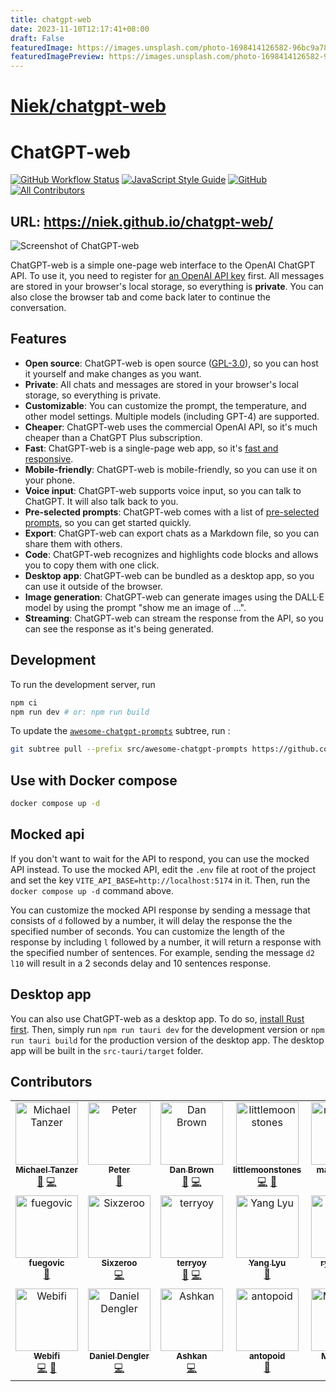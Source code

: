 ```yaml
---
title: chatgpt-web
date: 2023-11-10T12:17:41+08:00
draft: False
featuredImage: https://images.unsplash.com/photo-1698414126582-96bc9a781e87?ixid=M3w0NjAwMjJ8MHwxfHJhbmRvbXx8fHx8fHx8fDE2OTk1ODk3MDd8&ixlib=rb-4.0.3
featuredImagePreview: https://images.unsplash.com/photo-1698414126582-96bc9a781e87?ixid=M3w0NjAwMjJ8MHwxfHJhbmRvbXx8fHx8fHx8fDE2OTk1ODk3MDd8&ixlib=rb-4.0.3
---
```


# [Niek/chatgpt-web](https://github.com/Niek/chatgpt-web)

# ChatGPT-web
[![GitHub Workflow Status](https://img.shields.io/github/actions/workflow/status/Niek/chatgpt-web/pages.yml?style=flat-square)](https://github.com/Niek/chatgpt-web/actions/workflows/pages.yml)
[![JavaScript Style Guide](https://img.shields.io/badge/code_style-standard-brightgreen.svg?style=flat-square)](https://standardjs.com)
[![GitHub](https://img.shields.io/github/license/Niek/chatgpt-web)](/LICENSE)
[![All Contributors](https://img.shields.io/github/all-contributors/Niek/chatgpt-web?color=ee8449&style=flat-square)](#contributors)

## **URL**: https://niek.github.io/chatgpt-web/

![Screenshot of ChatGPT-web](.github/screenshot.png)


ChatGPT-web is a simple one-page web interface to the OpenAI ChatGPT API. To use it, you need to register for [an OpenAI API key](https://platform.openai.com/account/api-keys) first. All messages are stored in your browser's local storage, so everything is **private**. You can also close the browser tab and come back later to continue the conversation.

## Features
* **Open source**: ChatGPT-web is open source ([GPL-3.0](/LICENSE)), so you can host it yourself and make changes as you want.
* **Private**: All chats and messages are stored in your browser's local storage, so everything is private.
* **Customizable**: You can customize the prompt, the temperature, and other model settings. Multiple models (including GPT-4) are supported.
* **Cheaper**: ChatGPT-web uses the commercial OpenAI API, so it's much cheaper than a ChatGPT Plus subscription.
* **Fast**: ChatGPT-web is a single-page web app, so it's [fast and responsive](https://pagespeed.web.dev/analysis/https-niek-github-io-chatgpt-web/8xv5uwrnes).
* **Mobile-friendly**: ChatGPT-web is mobile-friendly, so you can use it on your phone.
* **Voice input**: ChatGPT-web supports voice input, so you can talk to ChatGPT. It will also talk back to you.
* **Pre-selected prompts**: ChatGPT-web comes with a list of [pre-selected prompts](https://github.com/f/awesome-chatgpt-prompts), so you can get started quickly.
* **Export**: ChatGPT-web can export chats as a Markdown file, so you can share them with others.
* **Code**: ChatGPT-web recognizes and highlights code blocks and allows you to copy them with one click.
* **Desktop app**: ChatGPT-web can be bundled as a desktop app, so you can use it outside of the browser.
* **Image generation**: ChatGPT-web can generate images using the DALL·E model by using the prompt "show me an image of ...".
* **Streaming**: ChatGPT-web can stream the response from the API, so you can see the response as it's being generated.

## Development

To run the development server, run

```bash
npm ci
npm run dev # or: npm run build
```

To update the [`awesome-chatgpt-prompts`](/src/awesome-chatgpt-prompts/) subtree, run :
```bash
git subtree pull --prefix src/awesome-chatgpt-prompts https://github.com/f/awesome-chatgpt-prompts.git main --squash
```

## Use with Docker compose

```bash
docker compose up -d
```

## Mocked api
If you don't want to wait for the API to respond, you can use the mocked API instead. To use the mocked API, edit the `.env` file at root of the project and set the key `VITE_API_BASE=http://localhost:5174` in it. Then, run the `docker compose up -d` command above.

You can customize the mocked API response by sending a message that consists of `d` followed by a number, it will delay the response the the specified number of seconds. You can customize the length of the response by including `l` followed by a number, it will return a response with the specified number of sentences.
For example, sending the message `d2 l10` will result in a 2 seconds delay and 10 sentences response.

## Desktop app

You can also use ChatGPT-web as a desktop app. To do so, [install Rust first](https://www.rust-lang.org/tools/install). Then, simply run `npm run tauri dev` for the development version or `npm run tauri build` for the production version of the desktop app. The desktop app will be built in the `src-tauri/target` folder.

## Contributors

<!-- ALL-CONTRIBUTORS-LIST:START - Do not remove or modify this section -->
<!-- prettier-ignore-start -->
<!-- markdownlint-disable -->
<table>
  <tbody>
    <tr>
      <td align="center" valign="top" width="14.28%"><a href="https://github.com/Michael-Tanzer"><img src="https://avatars.githubusercontent.com/u/23483071?v=4?s=100" width="100px;" alt="Michael Tanzer"/><br /><sub><b>Michael Tanzer</b></sub></a><br /><a href="#ideas-Michael-Tanzer" title="Ideas, Planning, & Feedback">🤔</a> <a href="https://github.com/Niek/chatgpt-web/commits?author=Michael-Tanzer" title="Code">💻</a></td>
      <td align="center" valign="top" width="14.28%"><a href="https://github.com/petergeneric"><img src="https://avatars.githubusercontent.com/u/870655?v=4?s=100" width="100px;" alt="Peter"/><br /><sub><b>Peter</b></sub></a><br /><a href="#ideas-petergeneric" title="Ideas, Planning, & Feedback">🤔</a></td>
      <td align="center" valign="top" width="14.28%"><a href="https://danb.me"><img src="https://avatars.githubusercontent.com/u/8343178?v=4?s=100" width="100px;" alt="Dan Brown"/><br /><sub><b>Dan Brown</b></sub></a><br /><a href="#ideas-ssddanbrown" title="Ideas, Planning, & Feedback">🤔</a> <a href="https://github.com/Niek/chatgpt-web/commits?author=ssddanbrown" title="Code">💻</a></td>
      <td align="center" valign="top" width="14.28%"><a href="https://github.com/littlemoonstones"><img src="https://avatars.githubusercontent.com/u/32943414?v=4?s=100" width="100px;" alt="littlemoonstones"/><br /><sub><b>littlemoonstones</b></sub></a><br /><a href="https://github.com/Niek/chatgpt-web/commits?author=littlemoonstones" title="Code">💻</a> <a href="#ideas-littlemoonstones" title="Ideas, Planning, & Feedback">🤔</a></td>
      <td align="center" valign="top" width="14.28%"><a href="https://github.com/maxrye1996"><img src="https://avatars.githubusercontent.com/u/28844671?v=4?s=100" width="100px;" alt="maxrye1996"/><br /><sub><b>maxrye1996</b></sub></a><br /><a href="https://github.com/Niek/chatgpt-web/issues?q=author%3Amaxrye1996" title="Bug reports">🐛</a></td>
      <td align="center" valign="top" width="14.28%"><a href="https://github.com/Mikemansour"><img src="https://avatars.githubusercontent.com/u/50986937?v=4?s=100" width="100px;" alt="Mikemansour"/><br /><sub><b>Mikemansour</b></sub></a><br /><a href="#ideas-Mikemansour" title="Ideas, Planning, & Feedback">🤔</a></td>
      <td align="center" valign="top" width="14.28%"><a href="https://github.com/abc91199"><img src="https://avatars.githubusercontent.com/u/16594734?v=4?s=100" width="100px;" alt="abc91199"/><br /><sub><b>abc91199</b></sub></a><br /><a href="#ideas-abc91199" title="Ideas, Planning, & Feedback">🤔</a></td>
    </tr>
    <tr>
      <td align="center" valign="top" width="14.28%"><a href="https://github.com/fuegovic"><img src="https://avatars.githubusercontent.com/u/32828263?v=4?s=100" width="100px;" alt="fuegovic"/><br /><sub><b>fuegovic</b></sub></a><br /><a href="#ideas-fuegovic" title="Ideas, Planning, & Feedback">🤔</a></td>
      <td align="center" valign="top" width="14.28%"><a href="https://www.liuin.cn"><img src="https://avatars.githubusercontent.com/u/20949383?v=4?s=100" width="100px;" alt="Sixzeroo"/><br /><sub><b>Sixzeroo</b></sub></a><br /><a href="https://github.com/Niek/chatgpt-web/commits?author=Sixzeroo" title="Code">💻</a></td>
      <td align="center" valign="top" width="14.28%"><a href="http://terryoy.github.io/"><img src="https://avatars.githubusercontent.com/u/1171589?v=4?s=100" width="100px;" alt="terryoy"/><br /><sub><b>terryoy</b></sub></a><br /><a href="#ideas-terryoy" title="Ideas, Planning, & Feedback">🤔</a> <a href="https://github.com/Niek/chatgpt-web/commits?author=terryoy" title="Code">💻</a></td>
      <td align="center" valign="top" width="14.28%"><a href="https://www.linkedin.com/in/yang-lyu-902/"><img src="https://avatars.githubusercontent.com/u/15838074?v=4?s=100" width="100px;" alt="Yang Lyu"/><br /><sub><b>Yang Lyu</b></sub></a><br /><a href="https://github.com/Niek/chatgpt-web/issues?q=author%3Ayanglyu902" title="Bug reports">🐛</a></td>
      <td align="center" valign="top" width="14.28%"><a href="https://github.com/ryanhex53"><img src="https://avatars.githubusercontent.com/u/360426?v=4?s=100" width="100px;" alt="ryanhex53"/><br /><sub><b>ryanhex53</b></sub></a><br /><a href="https://github.com/Niek/chatgpt-web/commits?author=ryanhex53" title="Code">💻</a> <a href="#design-ryanhex53" title="Design">🎨</a></td>
      <td align="center" valign="top" width="14.28%"><a href="https://github.com/shivan2418"><img src="https://avatars.githubusercontent.com/u/40603805?v=4?s=100" width="100px;" alt="Emil Elgaard"/><br /><sub><b>Emil Elgaard</b></sub></a><br /><a href="#ideas-shivan2418" title="Ideas, Planning, & Feedback">🤔</a> <a href="#design-shivan2418" title="Design">🎨</a> <a href="https://github.com/Niek/chatgpt-web/commits?author=shivan2418" title="Code">💻</a></td>
      <td align="center" valign="top" width="14.28%"><a href="https://github.com/felixschwamm"><img src="https://avatars.githubusercontent.com/u/50438383?v=4?s=100" width="100px;" alt="felixschwamm"/><br /><sub><b>felixschwamm</b></sub></a><br /><a href="https://github.com/Niek/chatgpt-web/commits?author=felixschwamm" title="Code">💻</a> <a href="#ideas-felixschwamm" title="Ideas, Planning, & Feedback">🤔</a></td>
    </tr>
    <tr>
      <td align="center" valign="top" width="14.28%"><a href="https://github.com/Webifi"><img src="https://avatars.githubusercontent.com/u/5082671?v=4?s=100" width="100px;" alt="Webifi"/><br /><sub><b>Webifi</b></sub></a><br /><a href="https://github.com/Niek/chatgpt-web/commits?author=Webifi" title="Code">💻</a> <a href="#ideas-Webifi" title="Ideas, Planning, & Feedback">🤔</a></td>
      <td align="center" valign="top" width="14.28%"><a href="https://github.com/Madrawn"><img src="https://avatars.githubusercontent.com/u/1095756?v=4?s=100" width="100px;" alt="Daniel Dengler"/><br /><sub><b>Daniel Dengler</b></sub></a><br /><a href="https://github.com/Niek/chatgpt-web/commits?author=Madrawn" title="Code">💻</a></td>
      <td align="center" valign="top" width="14.28%"><a href="http://ashkanph.github.io"><img src="https://avatars.githubusercontent.com/u/22937754?v=4?s=100" width="100px;" alt="Ashkan"/><br /><sub><b>Ashkan</b></sub></a><br /><a href="https://github.com/Niek/chatgpt-web/commits?author=Ashkanph" title="Code">💻</a></td>
      <td align="center" valign="top" width="14.28%"><a href="https://github.com/antopoid"><img src="https://avatars.githubusercontent.com/u/83502336?v=4?s=100" width="100px;" alt="antopoid"/><br /><sub><b>antopoid</b></sub></a><br /><a href="https://github.com/Niek/chatgpt-web/commits?author=antopoid" title="Documentation">📖</a></td>
      <td align="center" valign="top" width="14.28%"><a href="https://github.com/MitchBoss"><img src="https://avatars.githubusercontent.com/u/42152605?v=4?s=100" width="100px;" alt="MitchBoss"/><br /><sub><b>MitchBoss</b></sub></a><br /><a href="https://github.com/Niek/chatgpt-web/commits?author=MitchBoss" title="Code">💻</a></td>
    </tr>
  </tbody>
</table>

<!-- markdownlint-restore -->
<!-- prettier-ignore-end -->

<!-- ALL-CONTRIBUTORS-LIST:END -->
